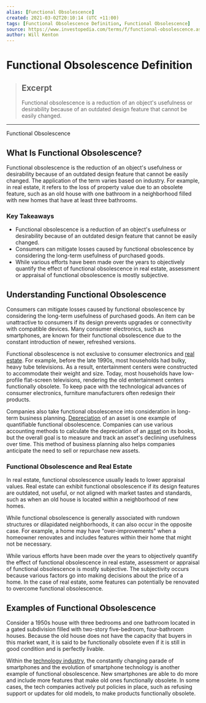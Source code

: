 ```yaml
---
alias: [Functional Obsolescence]
created: 2021-03-02T20:10:14 (UTC +11:00)
tags: [Functional Obsolescence Definition, Functional Obsolescence]
source: https://www.investopedia.com/terms/f/functional-obsolescence.asp
author: Will Kenton
---
```


# Functional Obsolescence Definition

> ## Excerpt
> Functional obsolescence is a reduction of an object's usefulness or desirability because of an outdated design feature that cannot be easily changed.

---

Functional Obsolescence
## What Is Functional Obsolescence?

Functional obsolescence is the reduction of an object's usefulness or desirability because of an outdated design feature that cannot be easily changed. The application of the term varies based on industry. For example, in real estate, it refers to the loss of property value due to an obsolete feature, such as an old house with one bathroom in a neighborhood filled with new homes that have at least three bathrooms.

### Key Takeaways

-   Functional obsolescence is a reduction of an object's usefulness or desirability because of an outdated design feature that cannot be easily changed.
-   Consumers can mitigate losses caused by functional obsolescence by considering the long-term usefulness of purchased goods.
-   While various efforts have been made over the years to objectively quantify the effect of functional obsolescence in real estate, assessment or appraisal of functional obsolescence is mostly subjective.

## Understanding Functional Obsolescence

Consumers can mitigate losses caused by functional obsolescence by considering the long-term usefulness of purchased goods. An item can be unattractive to consumers if its design prevents upgrades or connectivity with compatible devices. Many consumer electronics, such as smartphones, are known for their functional obsolescence due to the constant introduction of newer, refreshed versions.

Functional obsolescence is not exclusive to consumer electronics and [real estate](https://www.investopedia.com/terms/r/realestate.asp). For example, before the late 1990s, most households had bulky, heavy tube televisions. As a result, entertainment centers were constructed to accommodate their weight and size. Today, most households have low-profile flat-screen televisions, rendering the old entertainment centers functionally obsolete. To keep pace with the technological advances of consumer electronics, furniture manufacturers often redesign their products.

Companies also take functional obsolescence into consideration in long-term business planning. [Depreciation](https://www.investopedia.com/terms/d/depreciation.asp) of an asset is one example of quantifiable functional obsolescence. Companies can use various accounting methods to calculate the depreciation of an [asset](https://www.investopedia.com/terms/a/asset.asp) on its books, but the overall goal is to measure and track an asset's declining usefulness over time. This method of business planning also helps companies anticipate the need to sell or repurchase new assets.

### Functional Obsolescence and Real Estate

In real estate, functional obsolescence usually leads to lower appraisal values. Real estate can exhibit functional obsolescence if its design features are outdated, not useful, or not aligned with market tastes and standards, such as when an old house is located within a neighborhood of new homes. 

While functional obsolescence is generally associated with rundown structures or dilapidated neighborhoods, it can also occur in the opposite case. For example, a home may have "over-improvements" when a homeowner renovates and includes features within their home that might not be necessary.

While various efforts have been made over the years to objectively quantify the effect of functional obsolescence in real estate, assessment or appraisal of functional obsolescence is mostly subjective. The subjectivity occurs because various factors go into making decisions about the price of a home. In the case of real estate, some features can potentially be renovated to overcome functional obsolescence.

## Examples of Functional Obsolescence

Consider a 1950s house with three bedrooms and one bathroom located in a gated subdivision filled with two-story five-bedroom, four-bathroom houses. Because the old house does not have the capacity that buyers in this market want, it is said to be functionally obsolete even if it is still in good condition and is perfectly livable.

Within the [technology industry](https://www.investopedia.com/terms/t/technology_sector.asp), the constantly changing parade of smartphones and the evolution of smartphone technology is another example of functional obsolescence. New smartphones are able to do more and include more features that make old ones functionally obsolete. In some cases, the tech companies actively put policies in place, such as refusing support or updates for old models, to make products functionally obsolete.
